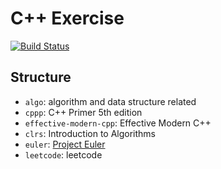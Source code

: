 # C++ Exercise

[![Build Status](https://travis-ci.org/ahxxm/cpp-exercise.svg)](https://travis-ci.org/ahxxm/cpp-exercise)

## Structure

- `algo`: algorithm and data structure related
- `cppp`: C++ Primer 5th edition
- `effective-modern-cpp`: Effective Modern C++
- `clrs`: Introduction to Algorithms
- `euler`: [Project Euler](https://projecteuler.net/archives)
- `leetcode`: leetcode
